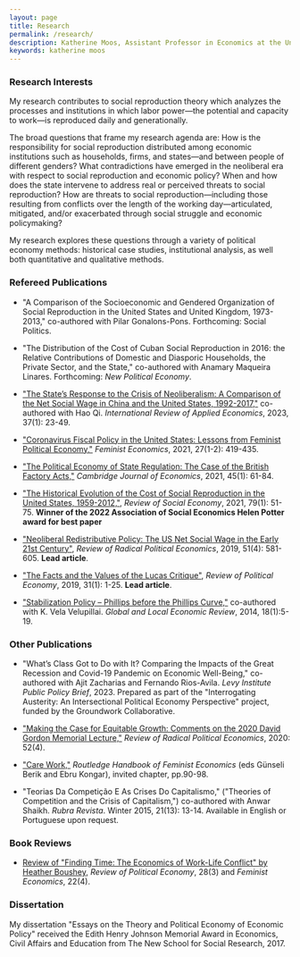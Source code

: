 ```yaml
---
layout: page
title: Research
permalink: /research/
description: Katherine Moos, Assistant Professor in Economics at the University of Massachusetts Amherst
keywords: katherine moos
---
```


### Research Interests

My research contributes to social reproduction theory which analyzes the processes and institutions in which labor power—the potential and capacity to work—is reproduced daily and generationally.

The broad questions that frame my research agenda are: How is the responsibility for social reproduction distributed among economic institutions such as households, firms, and states—and between people of different genders? What contradictions have emerged in the neoliberal era with respect to social reproduction and economic policy? When and how does the state intervene to address real or perceived threats to social reproduction? How are threats to social reproduction—including those resulting from conflicts over the length of the working day—articulated, mitigated, and/or exacerbated through social struggle and economic policymaking?

My research explores these questions through a variety of political economy methods: historical case studies, institutional analysis, as well both quantitative and qualitative methods.

### Refereed Publications

- "A Comparison of the Socioeconomic and Gendered Organization of Social Reproduction in the United States and United Kingdom, 1973-2013," co-authored with Pilar Gonalons-Pons. Forthcoming: Social Politics.

- "The Distribution of the Cost of Cuban Social Reproduction in 2016: the Relative Contributions of Domestic and Diasporic Households, the Private Sector, and the State," co-authored with Anamary Maqueira Linares. Forthcoming: *New Political Economy*.

- ["The State’s Response to the Crisis of Neoliberalism: A Comparison of the Net Social Wage in China and the United States, 1992-2017,"](https://www.tandfonline.com/doi/full/10.1080/02692171.2022.2056155) co-authored with Hao Qi. *International Review of Applied Economics*, 2023, 37(1): 23-49.

- ["Coronavirus Fiscal Policy in the United States: Lessons from Feminist Political Economy,"](https://www.tandfonline.com/doi/full/10.1080/13545701.2020.1870707) *Feminist Economics*, 2021, 27(1-2): 419-435.

- ["The Political Economy of State Regulation: The Case of the British Factory Acts,"](https://doi.org/10.1093/cje/beaa034) *Cambridge Journal of Economics*, 2021, 45(1): 61-84.

- ["The Historical Evolution of the Cost of Social Reproduction in the United States, 1959-2012,"](https://doi.org/10.1080/00346764.2019.1703031), *Review of Social Economy*, 2021, 79(1): 51-75. **Winner of the 2022 Association of Social Economics Helen Potter award for best paper**

- ["Neoliberal Redistributive Policy: The US Net Social Wage in the Early 21st Century"](https://journals.sagepub.com/doi/abs/10.1177/0486613419848097), *Review of Radical Political Economics*, 2019, 51(4): 581-605. **Lead article**.

- ["The Facts and the Values of the Lucas Critique"](https://www.tandfonline.com/eprint/ztThWqPk6xNCPTezuagE/full?target=10.1080/09538259.2019.1586363), *Review of Political Economy*, 2019, 31(1): 1-25. **Lead article**.

- ["Stabilization Policy – Phillips before the Phillips Curve,"](http://www.gler.it/archivio/pdf%20Home/1_Moos_Velupillai_Vol_18_No_1_2014_pp_5-19.pdf) co-authored with K. Vela Velupillai. *Global and Local Economic Review*, 2014, 18(1):5-19.

### Other Publications

- "What’s Class Got to Do with It? Comparing the Impacts of the Great Recession and Covid-19 Pandemic on Economic Well-Being," co-authored with Ajit Zacharias and Fernando Rios-Avila. *Levy Institute Public Policy Brief*, 2023. Prepared as part of the "Interrogating Austerity: An Intersectional Political Economy Perspective" project, funded by the Groundwork Collaborative.

- ["Making the Case for Equitable Growth: Comments on the 2020 David Gordon Memorial Lecture,"](https://doi.org/10.1177/0486613420929815) *Review of Radical Political Economics*, 2020: 52(4).

- ["Care Work,"](https://www.taylorfrancis.com/chapters/edit/10.4324/9780429020612-11/care-work-katherine-moos) *Routledge Handbook of Feminist Economics* (eds Günseli Berik and Ebru Kongar), invited chapter, pp.90-98.

- "Teorias Da Competição E As Crises Do Capitalismo," ("Theories of Competition and the Crisis of Capitalism,") co-authored with Anwar Shaikh. *Rubra Revista*. Winter 2015, 21(13): 13-14. Available in English or Portuguese upon request.

### Book Reviews

- [Review of "Finding Time: The Economics of Work-Life Conflict" by Heather Boushey,](https://www.tandfonline.com/doi/full/10.1080/13545701.2016.1213874) *Review of Political Economy*, 28(3) and *Feminist Economics*, 22(4).

### Dissertation

My dissertation "Essays on the Theory and Political Economy of Economic Policy" received the Edith Henry Johnson Memorial Award in Economics, Civil Affairs and Education from The New School for Social Research, 2017.
